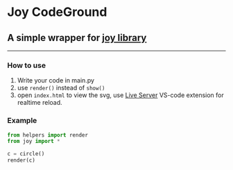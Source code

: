 # Joy CodeGround

## A simple wrapper for [joy library](https://github.com/fossunited/joy)
 
---
### How to use


1. Write your code in main.py
2. use ```render()``` instead of ```show()```
3. open ```index.html``` to view the svg, use [Live Server](https://marketplace.visualstudio.com/items?itemName=ritwickdey.LiveServer) VS-code extension for realtime reload.

### Example
```python
from helpers import render
from joy import *

c = circle()
render(c)
```